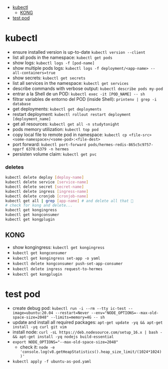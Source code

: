 - [kubectl](#kubectl)
  - [KONG](#kong)
- [test pod](#test-pod)

# kubectl

- ensure installed version is up-to-date `kubectl version --client`
- list all pods in the namespace: `kubectl get pods`
- show logs: `kubectl logs -f [pod-name]`
- show multiple pods logs: `kubectl logs -f deployment/<app-name> --all-containers=true`
- show secrets: `kubectl get secrets`
- list all services in the namespace: `kubectl get services`
- describe commands with verbose output: `kubectl describe pods my-pod`
- entrar a la Shell de un POD: `kubectl exec -it [POD_NAME] -- sh`
- filtrar variables de entorno del POD (inside Shell): `printenv | grep -i database`
- get deployments: `kubectl get deployments`
- restart deployment: `kubectl rollout restart deployment [deployment_name]`
- get all resources: `kubectl get all -n studytonight`
- pods memory utilization: `kubectl top pod`
- copy local file to remote pod in namespace: `kubectl cp <file-src> <some-namespace>/<some-pod>:<file-dest>`
- port forward: `kubectl port-forward pods/hermes-redis-865c5c9757-npprf 6378:6379 -n hermes`
- persisten volume claim: `kubectl get pvc`

### deletes

```sh
kubectl delete deploy [deploy-name]
kubectl delete service [service-name]
kubectl delete secret [secret-name]
kubectl delete ingress [ingress-name]
kubectl delete cronjob [cronjob-name]
kubectl get all | grep [app-name] # and delete all that 💩
# check for kong and delete...
kubectl get kongingress
kubectl get kongconsumer
kubectl get kongplugin
```

## KONG

- show kongingress: `kubectl get kongingress`
- `kubectl get kongconsumer`
- `kubectl get kongingress set-app -o yaml`
- `kubectl delete kongconsumer push-set-app-consumer`
- `kubectl delete ingress request-to-hermes`
- `kubectl get kongplugin`

# test pod

- create debug pod: `kubectl run -i --rm --tty ic-test --image=ubuntu:20.04 --restart=Never --env="NODE_OPTIONS=--max-old-space-size=2048" --limits=memory=4G -- sh`
  <!-- - `kubectl create deployment ic-test --image=ubuntu:20.04 --replicas=1` -->
  <!-- - create debug pod: `kubectl run -i --rm --tty ic-test --image=ubuntu:20.04 --restart=Never -- sh` -->
- update and install all required packages: `apt-get update -yq && apt-get install -yq curl git vim`
- install node: `curl -sL https://deb.nodesource.com/setup_16.x | bash - && apt-get install -yq nodejs build-essential`
- `export NODE_OPTIONS="--max-old-space-size=2048"`
  - check it: `node -e 'console.log(v8.getHeapStatistics().heap_size_limit/(1024*1024))'`
- `kubectl apply -f ubuntu-as-pod.yaml`

